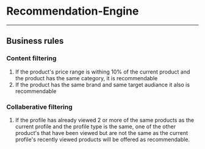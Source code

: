 # Recommendation-Engine
---
## Business rules
### Content filtering
  1. If the product's price range is withing 10% of the current product and the product has the same category, it is recommendable
  2. If the product has the same brand and same target audiance it also is recommendable

### Collaberative filtering
  1. If the profile has already viewed 2 or more of the same products as the current profile and the profile type is the same, one of
     the other product's that have been viewed but are not the same as the current profile's recently viewed products will be offered as 
     recommendable. 
